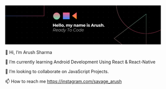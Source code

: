 ![banner](https://github.com/savagearush/savagearush/blob/main/banner.png)


👋 Hi, I’m Arush Sharma

🌱 I’m currently learning Android Development Using React & React-Native

💞️ I’m looking to collaborate on JavaScript Projects.

📫 How to reach me https://instagram.com/savage_arush
